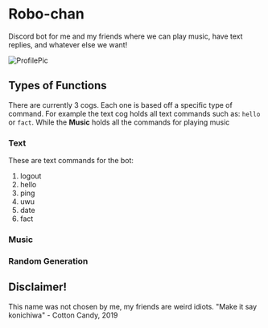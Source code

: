 # Robo-chan
Discord bot for me and my friends where we can play music, have text replies, and whatever else we want!

![ProfilePic](https://yt3.ggpht.com/a/AGF-l798kU_NMYhoXSunMZYR6LnvaUCcTyvqeAYtAw=s288-c-k-c0xffffffff-no-rj-mo)

## Types of Functions
There are currently 3 cogs. Each one is based off a specific type of command. For example the text cog holds all text commands such as: `hello` or `fact`. While the **Music** holds all the commands for playing music
### Text
These are text commands for the bot:

1. logout
2. hello
3. ping
4. uwu
5. date
6. fact

### Music

### Random Generation

## Disclaimer!
This name was not chosen by me, my friends are weird idiots. "Make it say konichiwa" - Cotton Candy, 2019
 
